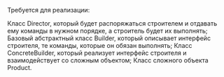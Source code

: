 Требуется для реализации:

Класс Director, который будет распоряжаться строителем и отдавать ему команды в нужном порядке, а строитель будет их выполнять;
Базовый абстрактный класс Builder, который описывает интерфейс строителя, те команды, которые он обязан выполнять;
Класс ConcreteBuilder, который реализует интерфейс строителя и взаимодействует со сложным объектом;
Класс сложного объекта Product.